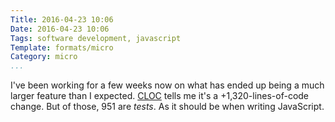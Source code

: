 ```yaml
---
Title: 2016-04-23 10:06
Date: 2016-04-23 10:06
Tags: software development, javascript
Template: formats/micro
Category: micro
...
```


I've been working for a few weeks now on what has ended up being a much larger feature than I expected. [CLOC] tells me it's a +1,320-lines-of-code change. But of those, 951 are *tests*. As it should be when writing JavaScript.

[CLOC]: https://github.com/AlDanial/cloc/
